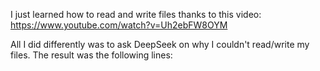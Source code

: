 I just learned how to read and write files thanks to this video:
    https://www.youtube.com/watch?v=Uh2ebFW8OYM

All I did differently was to ask DeepSeek on why I couldn't read/write my files. The result was the following lines:

<!-- import os

script_dir = os.path.dirname(os.path.abspath(__file__))
file_path = os.path.join(script_dir, 'file.txt')

try:
    with open(file_path, 'r') as f:
        # Insert code here
except FileNotFoundError:
    print(f"The file '{file_path}' was not found.")
except Exception as e:
    print(f'An error has occurred: {e}') -->